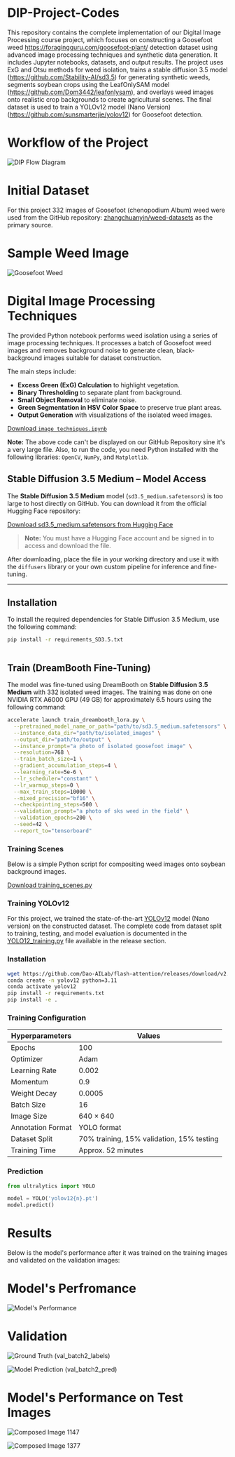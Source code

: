 # DIP-Project-Codes
This repository contains the complete implementation of our Digital Image Processing course project, which focuses on constructing a Goosefoot weed https://foragingguru.com/goosefoot-plant/ detection dataset using advanced image processing techniques and synthetic data generation. It includes Jupyter notebooks, datasets, and output results. The project uses ExG and Otsu methods for weed isolation, trains a stable diffusion 3.5 model (https://github.com/Stability-AI/sd3.5) for generating synthetic weeds, segments soybean crops using the LeafOnlySAM model (https://github.com/Dom3442/leafonlysam), and overlays weed images onto realistic crop backgrounds to create agricultural scenes. The final dataset is used to train a YOLOv12 model (Nano Version) (https://github.com/sunsmarterjie/yolov12) for Goosefoot detection.
# Workflow of the Project

![DIP Flow Diagram](images/dip-flow.png)

 
# Initial Dataset
For this project 332 images of Goosefoot (chenopodium Album) weed were used from the GitHub repository: [zhangchuanyin/weed-datasets](https://github.com/zhangchuanyin/weed-datasets) as the primary source.
# Sample Weed Image
![Goosefoot Weed](https://github.com/Tareq-Ahmad/DIP-Project-Codes/blob/main/goosefoot1.jpg?raw=true)

# Digital Image Processing Techniques

The provided Python notebook performs weed isolation using a series of image processing techniques. It processes a batch of Goosefoot weed images and removes background noise to generate clean, black-background images suitable for dataset construction.

The main steps include:

- **Excess Green (ExG) Calculation** to highlight vegetation.
- **Binary Thresholding** to separate plant from background.
- **Small Object Removal** to eliminate noise.
- **Green Segmentation in HSV Color Space** to preserve true plant areas.
- **Output Generation** with visualizations of the isolated weed images.

 [Download `image techniques.ipynb`](https://github.com/Tareq-Ahmad/DIP-Project-Codes/blob/main/image%20techniques.ipynb?raw=true)

**Note:** The above code can't be displayed on our GitHub Repository sine it's a very large file. Also, to run the code, you need Python installed with the following libraries: `OpenCV`, `NumPy`, and `Matplotlib`.
 
## Stable Diffusion 3.5 Medium – Model Access

The **Stable Diffusion 3.5 Medium** model (`sd3.5_medium.safetensors`) is too large to host directly on GitHub. You can download it from the official Hugging Face repository:

 [Download sd3.5_medium.safetensors from Hugging Face](https://huggingface.co/stabilityai/stable-diffusion-3.5-medium/blob/main/sd3.5_medium.safetensors)

> **Note:** You must have a Hugging Face account and be signed in to access and download the file.

After downloading, place the file in your working directory and use it with the `diffusers` library or your own custom pipeline for inference and fine-tuning.

---

## Installation

To install the required dependencies for Stable Diffusion 3.5 Medium, use the following command:

```bash
pip install -r requirements_SD3.5.txt



```

## Train (DreamBooth Fine-Tuning)

The model was fine-tuned using DreamBooth on **Stable Diffusion 3.5 Medium** with 332 isolated weed images. The training was done on one NVIDIA RTX A6000 GPU (49 GB) for approximately 6.5 hours using the following command:

```bash
accelerate launch train_dreambooth_lora.py \
  --pretrained_model_name_or_path="path/to/sd3.5_medium.safetensors" \
  --instance_data_dir="path/to/isolated_images" \
  --output_dir="path/to/output" \
  --instance_prompt="a photo of isolated goosefoot image" \
  --resolution=768 \
  --train_batch_size=1 \
  --gradient_accumulation_steps=4 \
  --learning_rate=5e-6 \
  --lr_scheduler="constant" \
  --lr_warmup_steps=0 \
  --max_train_steps=10000 \
  --mixed_precision="bf16" \
  --checkpointing_steps=500 \
  --validation_prompt="a photo of sks weed in the field" \
  --validation_epochs=200 \
  --seed=42 \
  --report_to="tensorboard"
```

### Training Scenes

Below is a simple Python script for compositing weed images onto soybean background images.

 [Download training_scenes.py](https://github.com/Tareq-Ahmad/DIP-Project-Codes-1/releases/download/v2.0/training_scenes.py)

### Training YOLOv12

For this project, we trained the state-of-the-art [YOLOv12](https://github.com/Tareq-Ahmad/DIP-Project-Codes/releases/download/v1.2/yolov12n.pt) model (Nano version) on the constructed dataset. The complete code from dataset split to training, testing, and model evaluation is documented in the [YOLO12_training.py](https://github.com/Tareq-Ahmad/DIP-Project-Codes/releases/download/v1.2/YOLO12_training.py) file available in the release section.



### Installation

```bash
wget https://github.com/Dao-AILab/flash-attention/releases/download/v2.7.3/flash_attn-2.7.3+cu11torch2.2cxx11abiFALSE-cp311-cp311-linux_x86_64.whl
conda create -n yolov12 python=3.11
conda activate yolov12
pip install -r requirements.txt
pip install -e .
```

### Training Configuration

| **Hyperparameters**     | **Values**                                      |
|-------------------------|--------------------------------------------------|
| Epochs                  | 100                                              |
| Optimizer               | Adam                                             |
| Learning Rate           | 0.002                                            |
| Momentum                | 0.9                                              |
| Weight Decay            | 0.0005                                           |
| Batch Size              | 16                                               |
| Image Size              | 640 × 640                                        |
| Annotation Format       | YOLO format                                      |
| Dataset Split           | 70% training, 15% validation, 15% testing        |
| Training Time           | Approx. 52 minutes                               |

### Prediction

```python
from ultralytics import YOLO

model = YOLO('yolov12{n}.pt')
model.predict()
```
# Results

Below is the model's performance after it was trained on the training images and validated on the validation images:
# Model's Perfromance

![Model's Performance](images/results.png) 

# Validation

![Ground Truth (val_batch2_labels)](images/val_batch2_labels.jpg)

![Model Prediction (val_batch2_pred)](images/val_batch2_pred.jpg)

# Model's Performance on Test Images
![Composed Image 1147](images/composed_1147.jpg)

![Composed Image 1377](images/composed_1377.jpg)

